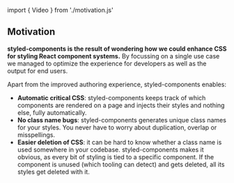 import { Video } from './motivation.js'

## Motivation

**styled-components is the result of wondering how we could enhance CSS for styling React component systems.** By focussing on a single use case we managed to optimize the experience for developers as well as the output for end users.

Apart from the improved authoring experience, styled-components enables:

- **Automatic critical CSS**: styled-components keeps track of which components are rendered on a page and injects their styles and nothing else, fully automatically.
- **No class name bugs**: styled-components generates unique class names for your styles. You never have to worry about duplication, overlap or misspellings.
- **Easier deletion of CSS**: it can be hard to know whether a class name is used somewhere in your codebase. styled-components makes it obvious, as every bit of styling is tied to a specific component. If the component is unused (which tooling can detect) and gets deleted, all its styles get deleted with it.
